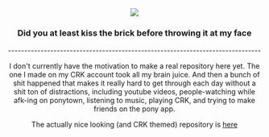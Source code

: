 <div align="center">
  <img src="https://64.media.tumblr.com/43f6f6c2a1aedea3198f971ba73e2893/741d6bf6364cc704-ff/s400x600/3c90436b7f2152e2bd511beabc8bc6f0f6d2e9a1.gifv">
</div>

<h3 align="center">Did you at least kiss the brick before throwing it at my face</h3>

<p align="center">------------------------------------------------------------------------------</p>

<p align="center">I don't currently have the motivation to make a real repository here yet. The one I made on my CRK account took all my brain juice. And then a bunch of shit happened that makes it really hard to get through each day without a shit ton of distractions, including youtube videos, people-watching while afk-ing on ponytown, listening to music, playing CRK, and trying to make friends on the pony app.</p>

<p align="center">The actually nice looking (and CRK themed) repository is 
<a href="https://www.github.com/lonelybluebird">here</a>
</p>
